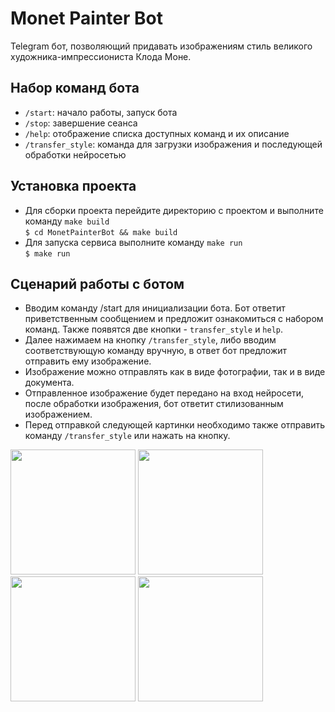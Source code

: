 # Monet Painter Bot

Telegram бот, позволяющий придавать изображениям стиль великого художника-импрессиониста Клода Моне.

## Набор команд бота

* `/start`: начало работы, запуск бота
* `/stop`: завершение сеанса
* `/help`: отображение списка доступных команд и их описание
* `/transfer_style`: команда для загрузки изображения и последующей обработки нейросетью

## Установка проекта

* Для сборки проекта перейдите директорию с проектом и
выполните команду `make build`  
  `$ cd MonetPainterBot && make build`
* Для запуска сервиса выполните команду `make run`  
  `$ make run`

## Сценарий работы с ботом

* Вводим команду /start для инициализации бота.
Бот ответит приветственным сообщением и предложит ознакомиться
с набором команд. Также появятся две кнопки - `transfer_style` и `help`.
* Далее нажимаем на кнопку `/transfer_style`, либо вводим соответствующую 
команду вручную, в ответ бот предложит отправить ему изображение.
* Изображение можно отправлять как в виде фотографии, так и в виде документа.
* Отправленное изображение будет передано на вход нейросети,
после обработки изображения, бот ответит стилизованным изображением.
* Перед отправкой следующей картинки необходимо 
также отправить команду `/transfer_style` или нажать на кнопку.
<p>
<img src="https://github.com/hexangel1/TransferStyleBot/blob/main/screenshots/screenshot1.png" width="200" />
<img src="https://github.com/hexangel1/TransferStyleBot/blob/main/screenshots/screenshot2.png" width="200" />
<img src="https://github.com/hexangel1/TransferStyleBot/blob/main/screenshots/screenshot3.png" width="200" />
<img src="https://github.com/hexangel1/TransferStyleBot/blob/main/screenshots/screenshot4.png" width="200" />
</p>
